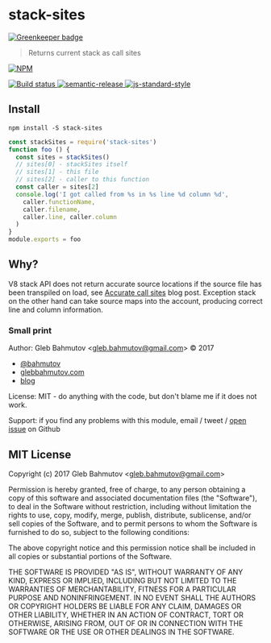 # stack-sites

[![Greenkeeper badge](https://badges.greenkeeper.io/bahmutov/stack-sites.svg)](https://greenkeeper.io/)

> Returns current stack as call sites

[![NPM][npm-icon] ][npm-url]

[![Build status][ci-image] ][ci-url]
[![semantic-release][semantic-image] ][semantic-url]
[![js-standard-style][standard-image]][standard-url]

## Install

```
npm install -S stack-sites
```

```js
const stackSites = require('stack-sites')
function foo () {
  const sites = stackSites()
  // sites[0] - stackSites itself
  // sites[1] - this file
  // sites[2] - caller to this function
  const caller = sites[2]
  console.log('I got called from %s in %s line %d column %d',
    caller.functionName,
    caller.filename,
    caller.line, caller.column
  )
}
module.exports = foo
```

## Why?

V8 stack API does not return accurate source locations if the source file
has been transpiled on load, see
[Accurate call sites](https://glebbahmutov.com/blog/accurate-call-sites/)
blog post. Exception stack on the other hand can take source maps into
the account, producing correct line and column information.

### Small print

Author: Gleb Bahmutov &lt;gleb.bahmutov@gmail.com&gt; &copy; 2017

* [@bahmutov](https://twitter.com/bahmutov)
* [glebbahmutov.com](http://glebbahmutov.com)
* [blog](http://glebbahmutov.com/blog)

License: MIT - do anything with the code, but don't blame me if it does not work.

Support: if you find any problems with this module, email / tweet /
[open issue](https://github.com/bahmutov/stack-sites/issues) on Github

## MIT License

Copyright (c) 2017 Gleb Bahmutov &lt;gleb.bahmutov@gmail.com&gt;

Permission is hereby granted, free of charge, to any person
obtaining a copy of this software and associated documentation
files (the "Software"), to deal in the Software without
restriction, including without limitation the rights to use,
copy, modify, merge, publish, distribute, sublicense, and/or sell
copies of the Software, and to permit persons to whom the
Software is furnished to do so, subject to the following
conditions:

The above copyright notice and this permission notice shall be
included in all copies or substantial portions of the Software.

THE SOFTWARE IS PROVIDED "AS IS", WITHOUT WARRANTY OF ANY KIND,
EXPRESS OR IMPLIED, INCLUDING BUT NOT LIMITED TO THE WARRANTIES
OF MERCHANTABILITY, FITNESS FOR A PARTICULAR PURPOSE AND
NONINFRINGEMENT. IN NO EVENT SHALL THE AUTHORS OR COPYRIGHT
HOLDERS BE LIABLE FOR ANY CLAIM, DAMAGES OR OTHER LIABILITY,
WHETHER IN AN ACTION OF CONTRACT, TORT OR OTHERWISE, ARISING
FROM, OUT OF OR IN CONNECTION WITH THE SOFTWARE OR THE USE OR
OTHER DEALINGS IN THE SOFTWARE.

[npm-icon]: https://nodei.co/npm/stack-sites.svg?downloads=true
[npm-url]: https://npmjs.org/package/stack-sites
[ci-image]: https://travis-ci.org/bahmutov/stack-sites.svg?branch=master
[ci-url]: https://travis-ci.org/bahmutov/stack-sites
[semantic-image]: https://img.shields.io/badge/%20%20%F0%9F%93%A6%F0%9F%9A%80-semantic--release-e10079.svg
[semantic-url]: https://github.com/semantic-release/semantic-release
[standard-image]: https://img.shields.io/badge/code%20style-standard-brightgreen.svg
[standard-url]: http://standardjs.com/
